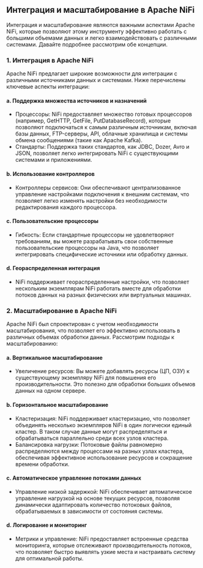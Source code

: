 ## Интеграция и масштабирование в Apache NiFi

Интеграция и масштабирование являются важными аспектами Apache NiFi, которые позволяют этому инструменту эффективно работать с большими объемами данных и легко взаимодействовать с различными системами. Давайте подробнее рассмотрим обе концепции.

### 1. Интеграция в Apache NiFi

Apache NiFi предлагает широкие возможности для интеграции с различными источниками данных и системами. Ниже перечислены ключевые аспекты интеграции:

#### a. Поддержка множества источников и назначений
- Процессоры: NiFi предоставляет множество готовых процессоров (например, GetHTTP, GetFile, PutDatabaseRecord), которые позволяют подключаться к самым различным источникам, включая базы данных, FTP-серверы, API, облачные хранилища и системы обмена сообщениями (такие как Apache Kafka).
- Стандарты: Поддержка таких стандартов, как JDBC, Dozer, Avro и JSON, позволяет легко интегрировать NiFi с существующими системами и приложениями.

#### b. Использование контроллеров
- Контроллеры сервисов: Они обеспечивают централизованное управление настройками подключения к внешним системам, что позволяет легко изменять настройки без необходимости редактирования каждого процессора.

#### c. Пользовательские процессоры
- Гибкость: Если стандартные процессоры не удовлетворяют требованиям, вы можете разрабатывать свои собственные пользовательские процессоры на Java, что позволяет интегрировать специфические источники или обработку данных.

#### d. Геораспределенная интеграция
- NiFi поддерживает геораспределенные настройки, что позволяет нескольким экземплярам NiFi работать вместе для обработки потоков данных на разных физических или виртуальных машинах.

### 2. Масштабирование в Apache NiFi

Apache NiFi был спроектирован с учетом необходимости масштабирования, что позволяет его эффективно использовать в различных объемах обработки данных. Рассмотрим подходы к масштабированию:

#### a. Вертикальное масштабирование
- Увеличение ресурсов: Вы можете добавлять ресурсы (ЦП, ОЗУ) к существующему экземпляру NiFi для повышения его производительности. Это полезно для обработки больших объемов данных на одном сервере.

#### b. Горизонтальное масштабирование
- Кластеризация: NiFi поддерживает кластеризацию, что позволяет объединять несколько экземпляров NiFi в один логически единый кластер. В таком случае данные могут распределяться и обрабатываться параллельно среди всех узлов кластера.
- Балансировка нагрузки: Потоковые файлы равномерно распределяются между процессами на разных узлах кластера, обеспечивая эффективное использование ресурсов и сокращение времени обработки.

#### c. Автоматическое управление потоками данных
- Управление низкой задержкой: NiFi обеспечивает автоматическое управление нагрузкой на основе текущих ресурсов, позволяя динамически адаптировать количество потоковых файлов, обрабатываемых в зависимости от состояния системы.

#### d. Логирование и мониторинг
- Метрики и управление: NiFi предоставляет встроенные средства мониторинга, которые отслеживают производительность потоков, что позволяет быстро выявлять узкие места и настраивать систему для оптимальной работы.
